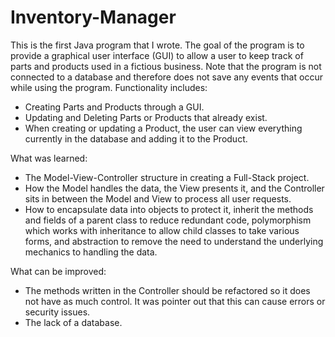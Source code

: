 # Inventory-Manager

This is the first Java program that I wrote. The goal of the program is to provide
a graphical user interface (GUI) to allow a user to keep track of parts and products
used in a fictious business. Note that the program is not connected to a database and
therefore does not save any events that occur while using the program. Functionality
includes:
* Creating Parts and Products through a GUI.
* Updating and Deleting Parts or Products that already exist.
* When creating or updating a Product, the user can view everything 
currently in the database and adding it to the Product.

What was learned:
* The Model-View-Controller structure in creating a Full-Stack project.
* How the Model handles the data, the View presents it, and the Controller
sits in between the Model and View to process all user requests.
* How to encapsulate data into objects to protect it, inherit the methods and fields of 
a parent class to reduce redundant code, polymorphism which works with inheritance to allow
child classes to take various forms, and abstraction to remove the need to understand the
underlying mechanics to handling the data.


What can be improved:
* The methods written in the Controller should be refactored so it does not have
as much control. It was pointer out that this can cause errors or security issues.
* The lack of a database.
